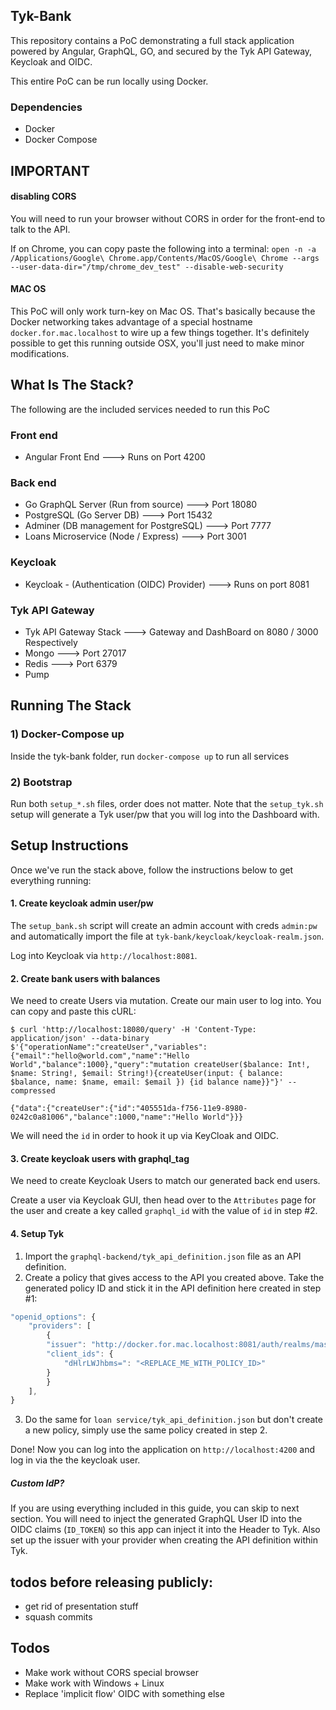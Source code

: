 ## Tyk-Bank
This repository contains a PoC demonstrating a full stack application powered by Angular, GraphQL, GO, and secured by the Tyk API Gateway, Keycloak and OIDC.

This entire PoC can be run locally using Docker.

### Dependencies
- Docker
- Docker Compose

## IMPORTANT

#### disabling CORS
You will need to run your browser without CORS in order for the front-end to talk to the API. 

If on Chrome, you can copy paste the following into a terminal:
`open -n -a /Applications/Google\ Chrome.app/Contents/MacOS/Google\ Chrome --args --user-data-dir="/tmp/chrome_dev_test" --disable-web-security`

#### MAC OS
This PoC will only work turn-key on Mac OS.  That's basically because the Docker networking takes advantage of a special hostname `docker.for.mac.localhost` to wire up a few things together.  It's definitely possible to get this running outside OSX, you'll just need to make minor modifications.

## What Is The Stack?

The following are the included services needed to run this PoC
### Front end
- Angular Front End ---> Runs on Port 4200
### Back end
- Go GraphQL Server (Run from source) ---> Port 18080
- PostgreSQL (Go Server DB) ---> Port 15432
- Adminer (DB management for PostgreSQL) ---> Port 7777
- Loans Microservice (Node / Express) ---> Port 3001
### Keycloak
- Keycloak - (Authentication (OIDC) Provider) ---> Runs on port 8081
### Tyk API Gateway
- Tyk API Gateway Stack ---> Gateway and DashBoard on 8080 / 3000 Respectively
- Mongo ---> Port 27017
- Redis ---> Port 6379
- Pump

## Running The Stack

### 1) Docker-Compose up
Inside the tyk-bank folder, run `docker-compose up` to run all services

### 2) Bootstrap
Run both `setup_*.sh` files, order does not matter.  Note that the `setup_tyk.sh` setup will generate a Tyk user/pw that you will log into the Dashboard with.

## Setup Instructions
Once we've run the stack above, follow the instructions below to get everything running:

####  1. Create keycloak admin user/pw
The `setup_bank.sh` script will create an admin account with creds `admin:pw` and automatically import the file at `tyk-bank/keycloak/keycloak-realm.json`.

Log into Keycloak via `http://localhost:8081`.

#### 2. Create bank users with balances
We need to create Users via mutation.  Create our main user to log into.
You can copy and paste this cURL:
```
$ curl 'http://localhost:18080/query' -H 'Content-Type: application/json' --data-binary $'{"operationName":"createUser","variables":{"email":"hello@world.com","name":"Hello World","balance":1000},"query":"mutation createUser($balance: Int!, $name: String!, $email: String!){createUser(input: { balance: $balance, name: $name, email: $email }) {id balance name}}"}' --compressed

{"data":{"createUser":{"id":"405551da-f756-11e9-8980-0242c0a81006","balance":1000,"name":"Hello World"}}}
```

We will need the `id` in order to hook it up via KeyCloak and OIDC. 

#### 3. Create keycloak users with graphql_tag
We need to create Keycloak Users to match our generated back end users.

Create a user via Keycloak GUI, then head over to the `Attributes` page for the user and create a key called `graphql_id` with the value of `id` in step #2.

#### 4. Setup Tyk
1. Import the `graphql-backend/tyk_api_definition.json` file as an API definition.
2. Create a policy that gives access to the API you created above. Take the generated policy ID and stick it in the API definition here created in step #1:

```Javascript
"openid_options": {
    "providers": [
        {
        "issuer": "http://docker.for.mac.localhost:8081/auth/realms/master",
        "client_ids": {
            "dHlrLWJhbms=": "<REPLACE_ME_WITH_POLICY_ID>"
        }
        }
    ],
}
```
3. Do the same for `loan service/tyk_api_definition.json` but don't create a new policy, simply use the same policy created in step 2.

Done!  Now you can log into the application on `http://localhost:4200` and log in via the the keycloak user.

##### Custom IdP?
If you are using everything included in this guide, you can skip to next section.
You will need to inject the generated GraphQL User ID into the OIDC claims (`ID_TOKEN`) so this app can inject it into the Header to Tyk.  Also set up the issuer with your provider when creating the API definition within Tyk.

## todos before releasing publicly:
- get rid of presentation stuff
- squash commits

## Todos
- Make work without CORS special browser
- Make work with Windows + Linux
- Replace 'implicit flow' OIDC with something else
